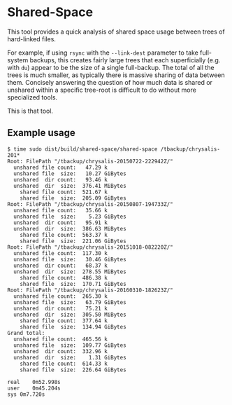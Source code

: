 Shared-Space
============

This tool provides a quick analysis of shared space usage between
trees of hard-linked files.

For example, if using `rsync` with the `--link-dest` parameter to take
full-system backups, this creates fairly large trees that each
superficially (e.g. with `du`) appear to be the size of a single
full-backup.  The total of all the trees is much smaller, as typically
there is massive sharing of data between them.  Concisely answering
the question of how much data is shared or unshared within a specific
tree-root is difficult to do without more specialized tools.

This is that tool.

Example usage
-------------

```
$ time sudo dist/build/shared-space/shared-space /tbackup/chrysalis-201*
Root: FilePath "/tbackup/chrysalis-20150722-222942Z/"
  unshared file count:   47.29 k
  unshared file  size:   10.27 GiBytes
  unshared  dir count:   93.46 k
  unshared  dir  size:  376.41 MiBytes
    shared file count:  521.67 k
    shared file  size:  205.09 GiBytes
Root: FilePath "/tbackup/chrysalis-20150807-194733Z/"
  unshared file count:   35.66 k
  unshared file  size:    5.23 GiBytes
  unshared  dir count:   95.91 k
  unshared  dir  size:  386.63 MiBytes
    shared file count:  563.37 k
    shared file  size:  221.06 GiBytes
Root: FilePath "/tbackup/chrysalis-20151018-082220Z/"
  unshared file count:  117.30 k
  unshared file  size:   30.46 GiBytes
  unshared  dir count:   68.37 k
  unshared  dir  size:  278.55 MiBytes
    shared file count:  486.38 k
    shared file  size:  170.71 GiBytes
Root: FilePath "/tbackup/chrysalis-20160310-182623Z/"
  unshared file count:  265.30 k
  unshared file  size:   63.79 GiBytes
  unshared  dir count:   75.21 k
  unshared  dir  size:  305.50 MiBytes
    shared file count:  377.64 k
    shared file  size:  134.94 GiBytes
Grand total:
  unshared file count:  465.56 k
  unshared file  size:  109.77 GiBytes
  unshared  dir count:  332.96 k
  unshared  dir  size:    1.31 GiBytes
    shared file count:  614.33 k
    shared file  size:  226.64 GiBytes

real	0m52.998s
user	0m45.204s
sys	0m7.720s
```

